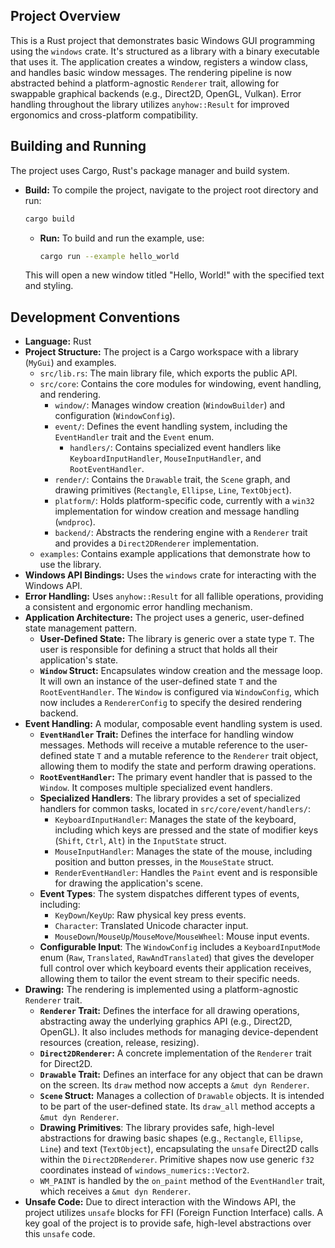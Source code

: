 ## Project Overview
This is a Rust project that demonstrates basic Windows GUI programming using the `windows` crate. It's structured as a library with a binary executable that uses it. The application creates a window, registers a window class, and handles basic window messages. The rendering pipeline is now abstracted behind a platform-agnostic `Renderer` trait, allowing for swappable graphical backends (e.g., Direct2D, OpenGL, Vulkan). Error handling throughout the library utilizes `anyhow::Result` for improved ergonomics and cross-platform compatibility.

## Building and Running
The project uses Cargo, Rust's package manager and build system.

*   **Build:** To compile the project, navigate to the project root directory and run:
    ```bash
    cargo build
    ```
    *   **Run:** To build and run the example, use:
        ```bash
        cargo run --example hello_world
        ```
    This will open a new window titled "Hello, World!" with the specified text and styling.
## Development Conventions
*   **Language:** Rust
*   **Project Structure:** The project is a Cargo workspace with a library (`MyGui`) and examples.
    *   `src/lib.rs`: The main library file, which exports the public API.
    *   `src/core`: Contains the core modules for windowing, event handling, and rendering.
        *   `window/`: Manages window creation (`WindowBuilder`) and configuration (`WindowConfig`).
        *   `event/`: Defines the event handling system, including the `EventHandler` trait and the `Event` enum.
            *   `handlers/`: Contains specialized event handlers like `KeyboardInputHandler`, `MouseInputHandler`, and `RootEventHandler`.
        *   `render/`: Contains the `Drawable` trait, the `Scene` graph, and drawing primitives (`Rectangle`, `Ellipse`, `Line`, `TextObject`).
        *   `platform/`: Holds platform-specific code, currently with a `win32` implementation for window creation and message handling (`wndproc`).
        *   `backend/`: Abstracts the rendering engine with a `Renderer` trait and provides a `Direct2DRenderer` implementation.
    *   `examples`: Contains example applications that demonstrate how to use the library.
*   **Windows API Bindings:** Uses the `windows` crate for interacting with the Windows API.
*   **Error Handling:** Uses `anyhow::Result` for all fallible operations, providing a consistent and ergonomic error handling mechanism.
*   **Application Architecture:** The project uses a generic, user-defined state management pattern.
    *   **User-Defined State:** The library is generic over a state type `T`. The user is responsible for defining a struct that holds all their application's state.
    *   **`Window` Struct:** Encapsulates window creation and the message loop. It will own an instance of the user-defined state `T` and the `RootEventHandler`. The `Window` is configured via `WindowConfig`, which now includes a `RendererConfig` to specify the desired rendering backend.
*   **Event Handling:** A modular, composable event handling system is used.
    *   **`EventHandler` Trait:** Defines the interface for handling window messages. Methods will receive a mutable reference to the user-defined state `T` and a mutable reference to the `Renderer` trait object, allowing them to modify the state and perform drawing operations.
    *   **`RootEventHandler`:** The primary event handler that is passed to the `Window`. It composes multiple specialized event handlers.
    *   **Specialized Handlers**: The library provides a set of specialized handlers for common tasks, located in `src/core/event/handlers/`:
        *   `KeyboardInputHandler`: Manages the state of the keyboard, including which keys are pressed and the state of modifier keys (`Shift`, `Ctrl`, `Alt`) in the `InputState` struct.
        *   `MouseInputHandler`: Manages the state of the mouse, including position and button presses, in the `MouseState` struct.
        *   `RenderEventHandler`: Handles the `Paint` event and is responsible for drawing the application's scene.
    *   **Event Types**: The system dispatches different types of events, including:
        *   `KeyDown`/`KeyUp`: Raw physical key press events.
        *   `Character`: Translated Unicode character input.
        *   `MouseDown`/`MouseUp`/`MouseMove`/`MouseWheel`: Mouse input events.
    *   **Configurable Input**: The `WindowConfig` includes a `KeyboardInputMode` enum (`Raw`, `Translated`, `RawAndTranslated`) that gives the developer full control over which keyboard events their application receives, allowing them to tailor the event stream to their specific needs.
*   **Drawing:** The rendering is implemented using a platform-agnostic `Renderer` trait.
    *   **`Renderer` Trait:** Defines the interface for all drawing operations, abstracting away the underlying graphics API (e.g., Direct2D, OpenGL). It also includes methods for managing device-dependent resources (creation, release, resizing).
    *   **`Direct2DRenderer`:** A concrete implementation of the `Renderer` trait for Direct2D.
    *   **`Drawable` Trait:** Defines an interface for any object that can be drawn on the screen. Its `draw` method now accepts a `&mut dyn Renderer`.
    *   **`Scene` Struct:** Manages a collection of `Drawable` objects. It is intended to be part of the user-defined state. Its `draw_all` method accepts a `&mut dyn Renderer`.
    *   **Drawing Primitives**: The library provides safe, high-level abstractions for drawing basic shapes (e.g., `Rectangle`, `Ellipse`, `Line`) and text (`TextObject`), encapsulating the `unsafe` Direct2D calls within the `Direct2DRenderer`. Primitive shapes now use generic `f32` coordinates instead of `windows_numerics::Vector2`.
    *   `WM_PAINT` is handled by the `on_paint` method of the `EventHandler` trait, which receives a `&mut dyn Renderer`.
*   **Unsafe Code:** Due to direct interaction with the Windows API, the project utilizes `unsafe` blocks for FFI (Foreign Function Interface) calls. A key goal of the project is to provide safe, high-level abstractions over this `unsafe` code.
